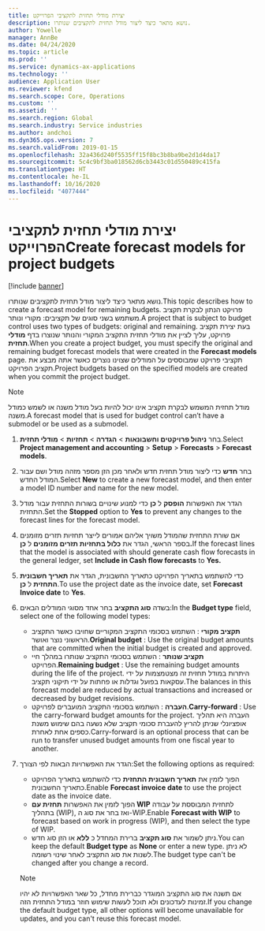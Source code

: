 ```yaml
---
title: יצירת מודלי תחזית לתקציבי הפרוייקט
description: נושא מתאר כיצד ליצור מודל תחזית לתקציבים שנותרו.
author: Yowelle
manager: AnnBe
ms.date: 04/24/2020
ms.topic: article
ms.prod: ''
ms.service: dynamics-ax-applications
ms.technology: ''
audience: Application User
ms.reviewer: kfend
ms.search.scope: Core, Operations
ms.custom: ''
ms.assetid: ''
ms.search.region: Global
ms.search.industry: Service industries
ms.author: andchoi
ms.dyn365.ops.version: 7
ms.search.validFrom: 2019-01-15
ms.openlocfilehash: 32a436d240f5535ff15f8bc3b8ba9be2d1d4da17
ms.sourcegitcommit: 5c4c9bf3ba018562d6cb3443c01d550489c415fa
ms.translationtype: HT
ms.contentlocale: he-IL
ms.lasthandoff: 10/16/2020
ms.locfileid: "4077444"
---
```

# <a name="create-forecast-models-for-project-budgets"></a><span data-ttu-id="43ae1-103">יצירת מודלי תחזית לתקציבי הפרוייקט</span><span class="sxs-lookup"><span data-stu-id="43ae1-103">Create forecast models for project budgets</span></span> 

[!include [banner](../includes/banner.md)]

<span data-ttu-id="43ae1-104">נושא מתאר כיצד ליצור מודל תחזית לתקציבים שנותרו.</span><span class="sxs-lookup"><span data-stu-id="43ae1-104">This topic describes how to create a forecast model for remaining budgets.</span></span> <span data-ttu-id="43ae1-105">פרויקט הנתון לבקרת תקציב משתמש בשני סוגים של תקציבים: מקורי ונותר.</span><span class="sxs-lookup"><span data-stu-id="43ae1-105">A project that is subject to budget control uses two types of budgets: original and remaining.</span></span> <span data-ttu-id="43ae1-106">בעת יצירת תקציב פרויקט, עליך לציין את מודלי תחזית התקציב המקורי והנותר שנוצרו בדף **מודלי תחזית**.</span><span class="sxs-lookup"><span data-stu-id="43ae1-106">When you create a project budget, you must specify the original and remaining budget forecast models that were created in the **Forecast models** page.</span></span> <span data-ttu-id="43ae1-107">תקציבי פרויקט שמבוססים על המודלים שצוינו נוצרים כאשר אתה מבצע את תקציב הפרויקט.</span><span class="sxs-lookup"><span data-stu-id="43ae1-107">Project budgets based on the specified models are created when you commit the project budget.</span></span>

> [!NOTE]
> <span data-ttu-id="43ae1-108">מודל תחזית המשמש לבקרת תקציב אינו יכול להיות בעל מודל משנה או לשמש כמודל משנה.</span><span class="sxs-lookup"><span data-stu-id="43ae1-108">A forecast model that is used for budget control can’t have a submodel or be used as a submodel.</span></span>

1. <span data-ttu-id="43ae1-109">בחר **ניהול פרויקטים וחשבונאות** > **הגדרה** > **תחזיות**  > **מודלי תחזית**.</span><span class="sxs-lookup"><span data-stu-id="43ae1-109">Select **Project management and accounting** > **Setup** > **Forecasts**  > **Forecast models**.</span></span>
2. <span data-ttu-id="43ae1-110">בחר **חדש** כדי ליצור מודל תחזית חדש ולאחר מכן הזן מספר מזהה מודל ושם עבור המודל החדש.</span><span class="sxs-lookup"><span data-stu-id="43ae1-110">Select **New** to create a new forecast model, and then enter a model ID number and name for the new model.</span></span> 
3. <span data-ttu-id="43ae1-111">הגדר את האפשרות **הופסק** ל **כן** כדי למנוע שינויים בשורות התחזית עבור מודל התחזית.</span><span class="sxs-lookup"><span data-stu-id="43ae1-111">Set the **Stopped** option to **Yes** to prevent any changes to the forecast lines for the forecast model.</span></span> 
4. <span data-ttu-id="43ae1-112">אם שורת התחזית שהמודל משויך אליהם אמורים לייצר תחזיות תזרים מזומנים בספר הראשי, הגדר את **כלול בתחזיות תזרים מזומנים** ל **כן.**</span><span class="sxs-lookup"><span data-stu-id="43ae1-112">If the forecast lines that the model is associated with should generate cash flow forecasts in the general ledger, set **Include in Cash flow forecasts** to **Yes.**</span></span> 
5. <span data-ttu-id="43ae1-113">כדי להשתמש בתאריך הפרויקט כתאריך החשבונית, הגדר את **תאריך חשבונית התחזית** ל **כן**.</span><span class="sxs-lookup"><span data-stu-id="43ae1-113">To use the project date as the invoice date, set **Forecast Invoice date** to **Yes**.</span></span> 
6. <span data-ttu-id="43ae1-114">בשדה **סוג התקציב** בחר אחד מסוגי המודלים הבאים:</span><span class="sxs-lookup"><span data-stu-id="43ae1-114">In the **Budget type** field, select one of the following model types:</span></span>

   - <span data-ttu-id="43ae1-115">**תקציב מקורי** : השתמש בסכומי התקציב המקוריים שחויבו כאשר התקציב הראשוני נוצר ואושר.</span><span class="sxs-lookup"><span data-stu-id="43ae1-115">**Original budget** : Use the original budget amounts that are committed when the initial budget is created and approved.</span></span>
   - <span data-ttu-id="43ae1-116">**תקציב שנותר** : השתמש בסכומי התקציב שנותרו במהלך חיי הפרויקט.</span><span class="sxs-lookup"><span data-stu-id="43ae1-116">**Remaining budget** : Use the remaining budget amounts during the life of the project.</span></span> <span data-ttu-id="43ae1-117">היתרות במודל תחזית זה מצטמצמות על ידי עסקאות בפועל וגדלות או פחתות על ידי תיקוני תקציב.</span><span class="sxs-lookup"><span data-stu-id="43ae1-117">The balances in this forecast model are reduced by actual transactions and increased or decreased by budget revisions.</span></span>
   - <span data-ttu-id="43ae1-118">**העברה** : השתמש בסכומי התקציב המועברים לפרויקט.</span><span class="sxs-lookup"><span data-stu-id="43ae1-118">**Carry-forward** : Use the carry-forward budget amounts for the project.</span></span> <span data-ttu-id="43ae1-119">העברה היא תהליך אופציונלי שניתן להריץ להעברת סכומי תקציב שלא נשעה בהם שימוש משנת כספים אחת לאחרת.</span><span class="sxs-lookup"><span data-stu-id="43ae1-119">Carry-forward is an optional process that can be run to transfer unused budget amounts from one fiscal year to another.</span></span>

7. <span data-ttu-id="43ae1-120">הגדר את האפשרויות הבאות לפי הצורך:</span><span class="sxs-lookup"><span data-stu-id="43ae1-120">Set the following options as required:</span></span>

   - <span data-ttu-id="43ae1-121">הפוך לזמין את **תאריך חשבונית התחזית** כדי להשתמש בתאריך הפרויקט כתאריך החשבונית.</span><span class="sxs-lookup"><span data-stu-id="43ae1-121">Enable **Forecast invoice date** to use the project date as the invoice date.</span></span>
   - <span data-ttu-id="43ae1-122">הפוך לזמין את האפשרות **תחזית עם WIP** לתחזית המבוססת על עבודה בתהליך (WIP), ואז בחר את סוג ה-WIP.</span><span class="sxs-lookup"><span data-stu-id="43ae1-122">Enable **Forecast with WIP** to forecast based on work in progress (WIP), and then select the type of WIP.</span></span> 
   - <span data-ttu-id="43ae1-123">ניתן לשמור את **סוג תקציב** ברירת המחדל כ **ללא** או הזן סוג חדש.</span><span class="sxs-lookup"><span data-stu-id="43ae1-123">You can keep the default **Budget type** as **None** or enter a new type.</span></span> <span data-ttu-id="43ae1-124">לא ניתן לשנות את סוג התקציב לאחר שינוי רשומה.</span><span class="sxs-lookup"><span data-stu-id="43ae1-124">The budget type can't be changed after you change a record.</span></span>     
    > [!NOTE]
    > <span data-ttu-id="43ae1-125">אם תשנה את סוג התקציב המוגדר כברירת מחדל, כל שאר האפשרויות לא יהיו זמינות לעדכונים ולא תוכל לעשות שימוש חוזר במודל התחזית הזה.</span><span class="sxs-lookup"><span data-stu-id="43ae1-125">If you change the default budget type, all other options will become unavailable for updates, and you can't reuse this forecast model.</span></span> 
   


 

